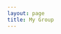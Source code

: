 ```yaml
---
layout: page
title: My Group
---
```


<object width="750" height="450"
data="https://image.ibb.co/k70R6b/group2.jpg">
</object>



